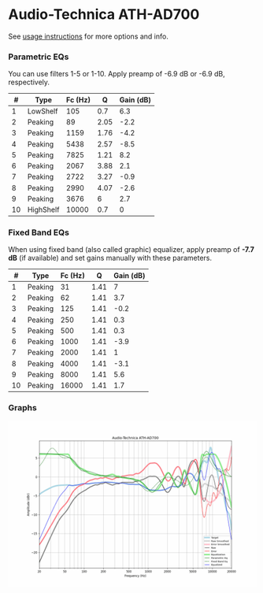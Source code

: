 # Audio-Technica ATH-AD700
See [usage instructions](https://github.com/jaakkopasanen/AutoEq#usage) for more options and info.

### Parametric EQs
You can use filters 1-5 or 1-10. Apply preamp of -6.9 dB or -6.9 dB, respectively.

|   # | Type      |   Fc (Hz) |    Q |   Gain (dB) |
|-----|-----------|-----------|------|-------------|
|   1 | LowShelf  |       105 | 0.7  |         6.3 |
|   2 | Peaking   |        89 | 2.05 |        -2.2 |
|   3 | Peaking   |      1159 | 1.76 |        -4.2 |
|   4 | Peaking   |      5438 | 2.57 |        -8.5 |
|   5 | Peaking   |      7825 | 1.21 |         8.2 |
|   6 | Peaking   |      2067 | 3.88 |         2.1 |
|   7 | Peaking   |      2722 | 3.27 |        -0.9 |
|   8 | Peaking   |      2990 | 4.07 |        -2.6 |
|   9 | Peaking   |      3676 | 6    |         2.7 |
|  10 | HighShelf |     10000 | 0.7  |         0   |

### Fixed Band EQs
When using fixed band (also called graphic) equalizer, apply preamp of **-7.7 dB** (if available) and set gains manually with these parameters.

|   # | Type    |   Fc (Hz) |    Q |   Gain (dB) |
|-----|---------|-----------|------|-------------|
|   1 | Peaking |        31 | 1.41 |         7   |
|   2 | Peaking |        62 | 1.41 |         3.7 |
|   3 | Peaking |       125 | 1.41 |        -0.2 |
|   4 | Peaking |       250 | 1.41 |         0.3 |
|   5 | Peaking |       500 | 1.41 |         0.3 |
|   6 | Peaking |      1000 | 1.41 |        -3.9 |
|   7 | Peaking |      2000 | 1.41 |         1   |
|   8 | Peaking |      4000 | 1.41 |        -3.1 |
|   9 | Peaking |      8000 | 1.41 |         5.6 |
|  10 | Peaking |     16000 | 1.41 |         1.7 |

### Graphs
![](./Audio-Technica%20ATH-AD700.png)
